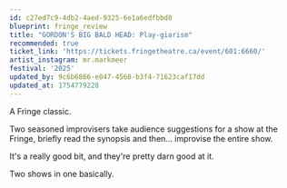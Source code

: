 ```yaml
---
id: c27ed7c9-4db2-4aed-9325-6e1a6edfbbd0
blueprint: fringe_review
title: "GORDON'S BIG BALD HEAD: Play-giarism"
recommended: true
ticket_link: 'https://tickets.fringetheatre.ca/event/601:6660/'
artist_instagram: mr.markmeer
festival: '2025'
updated_by: 9c6b6866-e047-4568-b3f4-71623caf17dd
updated_at: 1754779228
---
```

A Fringe classic.

Two seasoned improvisers take audience suggestions for a show at the Fringe, briefly read the synopsis and then... improvise the entire show.

It's a really good bit, and they're pretty darn good at it.

Two shows in one basically.